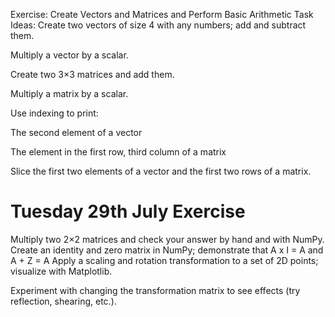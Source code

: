 Exercise: Create Vectors and Matrices and Perform Basic Arithmetic
Task Ideas:
Create two vectors of size 4 with any numbers; add and subtract them.

Multiply a vector by a scalar.

Create two 3×3 matrices and add them.

Multiply a matrix by a scalar.

Use indexing to print:

The second element of a vector

The element in the first row, third column of a matrix

Slice the first two elements of a vector and the first two rows of a matrix.

# Tuesday 29th July Exercise
Multiply two 2×2 matrices and check your answer by hand and with NumPy.
Create an identity and zero matrix in NumPy; demonstrate that A x I = A and A + Z = A
Apply a scaling and rotation transformation to a set of 2D points; visualize with Matplotlib.

Experiment with changing the transformation matrix to see effects (try reflection, shearing, etc.).

